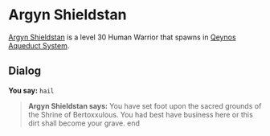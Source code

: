 # Argyn Shieldstan



[Argyn Shieldstan](/npc/45015) is a level 30 Human Warrior that spawns in [Qeynos Aqueduct System](/zone/45).



## Dialog

**You say:** `hail`



>**Argyn Shieldstan says:** You have set foot upon the sacred grounds of the Shrine of Bertoxxulous. You had best have business here or this dirt shall become your grave.
end





